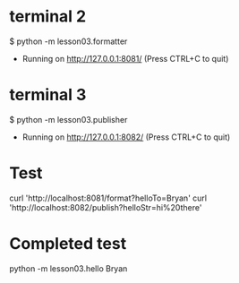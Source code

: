 # terminal 2
$ python -m lesson03.formatter
 * Running on http://127.0.0.1:8081/ (Press CTRL+C to quit)

# terminal 3
$ python -m lesson03.publisher
 * Running on http://127.0.0.1:8082/ (Press CTRL+C to quit)

 # Test
 curl 'http://localhost:8081/format?helloTo=Bryan'
 curl 'http://localhost:8082/publish?helloStr=hi%20there'

 # Completed test
 python -m lesson03.hello Bryan